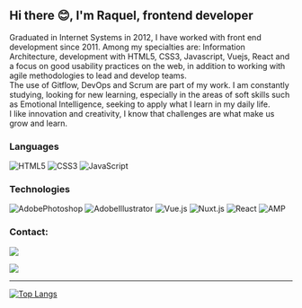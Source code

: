 ## Hi there 😊, I'm Raquel, frontend developer

Graduated in Internet Systems in 2012, I have worked with front end development since 2011. 
Among my specialties are: Information Architecture, development with HTML5, CSS3, Javascript, Vuejs, React and a focus on good usability practices on the web, in addition to working with agile methodologies to lead and develop teams.
<br>
The use of Gitflow, DevOps and Scrum are part of my work.
I am constantly studying, looking for new learning, especially in the areas of soft skills such as Emotional Intelligence, seeking to apply what I learn in my daily life. 
<br>
I like innovation and creativity, I know that challenges are what make us grow and learn.

### Languages
![HTML5](https://img.shields.io/badge/-HTML5-000?&logo=HTML5)
![CSS3](https://img.shields.io/badge/-CSS3-000?&logo=CSS3)
![JavaScript](https://img.shields.io/badge/-JavaScript-000?&logo=JavaScript)

### Technologies
![AdobePhotoshop](https://img.shields.io/badge/-AdobePhotoshop-000?&logo=AdobePhotoshop)
![AdobeIllustrator](https://img.shields.io/badge/-AdobeIllustrator-000?&logo=AdobeIllustrator)
![Vue.js](https://img.shields.io/badge/-Vue.js-000?&logo=Vue.js)
![Nuxt.js](https://img.shields.io/badge/-Nuxt.js-000?&logo=Nuxt.js)
![React](https://img.shields.io/badge/-React-000?&logo=React)
![AMP](https://img.shields.io/badge/-AMP-000?&logo=AMP)

### Contact:

<a href="mailto:raquelluccas@gmail.com">
<img src="https://img.shields.io/badge/Gmail-D14836?style=for-the-badge&logo=gmail&logoColor=white"/>
</a> 

[<img src="https://img.shields.io/badge/LinkedIn-0077B5?style=for-the-badge&logo=linkedin&logoColor=white">](https://www.linkedin.com/in/raquel-andrade-4324466a/)


-----

<div style="width: 200px;">
<a href="https://github.com/SeuPerfilAqui/github-readme-stats">
  <img src="https://github-readme-stats.vercel.app/api/top-langs/?username=raquellandrade&langs_count=8" alt="Top Langs" />
</a>
</div>

<!--
**raquellandrade/raquellandrade** is a ✨ _special_ ✨ repository because its `README.md` (this file) appears on your GitHub profile.

Here are some ideas to get you started:

- 🔭 I’m currently working on ...
- 🌱 I’m currently learning ...
- 👯 I’m looking to collaborate on ...
- 🤔 I’m looking for help with ...
- 💬 Ask me about ...
- 📫 How to reach me: ...
- 😄 Pronouns: ...
- ⚡ Fun fact: ...
-->
